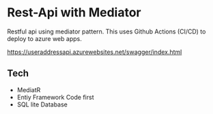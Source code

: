 # Rest-Api with Mediator
Restful api using mediator pattern.
This uses Github Actions (CI/CD) to deploy to azure web apps.

https://useraddressapi.azurewebsites.net/swagger/index.html
 
## Tech
- MediatR
- Entiy Framework Code first
- SQL lite Database
  

